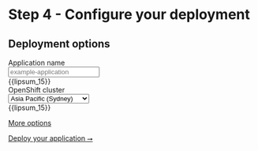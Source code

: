 # Step 4 - Configure your deployment

<form markdown="1">

<section markdown="1">

## Deployment options

<div class="form-entry">
  <div class="entry-title">Application name</div>
  <div class="entry-input">
    <input id="artifact" type="text" placeholder="example-application"/>
  </div>
  <div class="entry-info">
    {{lipsum_15}}
  </div>
</div>

<div class="form-entry">
  <div class="entry-title">OpenShift cluster</div>
  <div class="entry-input">
    <select id="openshift-cluster" name="openshift-cluster">
      <option value="apac">Asia Pacific (Sydney)</option>
      <option value="emea">EU West (Ireland)</option>
      <option value="na">US East (North Virginia)</option>
    </select>
  </div>
  <div class="entry-info">
    {{lipsum_15}}
  </div>
</div>

[More options]()

</section>
<section class="step-navigation" markdown="1">

<a class="big-button" href="deploy-application-openshift.html">Deploy your application &#11106;</a>

</section>

</form>

